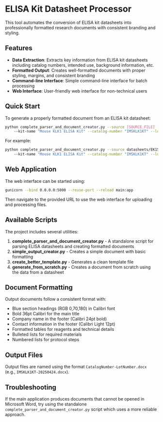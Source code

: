 # ELISA Kit Datasheet Processor

This tool automates the conversion of ELISA kit datasheets into professionally formatted research documents with consistent branding and styling.

## Features

- **Data Extraction**: Extracts key information from ELISA kit datasheets including catalog numbers, intended use, background information, etc.
- **Formatted Output**: Creates well-formatted documents with proper styling, margins, and consistent branding
- **Command-line Interface**: Simple command-line interface for batch processing
- **Web Interface**: User-friendly web interface for non-technical users

## Quick Start

To generate a properly formatted document from an ELISA kit datasheet:

```bash
python complete_parser_and_document_creator.py --source [SOURCE_FILE] --output [OUTPUT_FILE] 
    --kit-name "Mouse KLK1 ELISA Kit" --catalog-number "IMSKLK1KT" --lot-number "20250424"
```

For example:
```bash
python complete_parser_and_document_creator.py --source datasheets/EK1586.docx --output IMSKLK1KT-20250424.docx 
    --kit-name "Mouse KLK1 ELISA Kit" --catalog-number "IMSKLK1KT" --lot-number "20250424"
```

## Web Application

The web interface can be started using:

```bash
gunicorn --bind 0.0.0.0:5000 --reuse-port --reload main:app
```

Then navigate to the provided URL to use the web interface for uploading and processing files.

## Available Scripts

The project includes several utilities:

1. **complete_parser_and_document_creator.py** - A standalone script for parsing ELISA datasheets and creating formatted documents
2. **simple_output_creator.py** - Creates a simple document with basic formatting
3. **create_better_template.py** - Generates a clean template file
4. **generate_from_scratch.py** - Creates a document from scratch using the data from a datasheet

## Document Formatting

Output documents follow a consistent format with:

- Blue section headings (RGB 0,70,180) in Calibri font
- Bold 36pt Calibri for the main title
- Company name in the footer (Calibri 24pt bold)
- Contact information in the footer (Calibri Light 12pt)
- Formatted tables for reagents and technical details
- Bulleted lists for required materials
- Numbered lists for protocol steps

## Output Files

Output files are named using the format `CatalogNumber-LotNumber.docx` (e.g., `IMSKLK1KT-20250424.docx`).

## Troubleshooting

If the main application produces documents that cannot be opened in Microsoft Word, try using the standalone `complete_parser_and_document_creator.py` script which uses a more reliable approach.